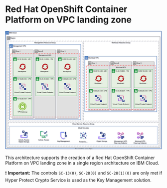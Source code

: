 # Red Hat OpenShift Container Platform on VPC landing zone

![Architecture diagram of the OpenShift Container Platform on VPC deployable architecture](https://raw.githubusercontent.com/terraform-ibm-modules/terraform-ibm-landing-zone/main/reference-architectures/roks.drawio.svg)

This architecture supports the creation of a Red Hat OpenShift Container Platform on VPC landing zone in a single region architecture on IBM Cloud.

:exclamation: **Important:** The controls `SC-13(0)`, `SC-28(0)` and `SC-28(1)(0)` are only met if Hyper Protect Crypto Service is used as the Key Management solution.
